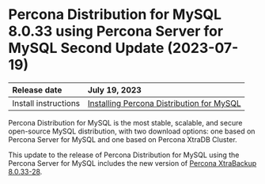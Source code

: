 # Percona Distribution for MySQL 8.0.33 using Percona Server for MySQL Second Update (2023-07-19)

| Release date         | July 19, 2023    |
| :--------------      | :--------------- |
| Install instructions | [Installing Percona Distribution for MySQL](installing.md)|

Percona Distribution for MySQL is the most stable, scalable, and secure open-source MySQL distribution, with two download options: one based on Percona Server for MySQL and one based on Percona XtraDB Cluster.

This update to the release of Percona Distribution for MySQL using the Percona Server for MySQL includes the new version of  [Percona XtraBackup 8.0.33-28](https://docs.percona.com/percona-xtrabackup/8.0/release-notes/8.0/8.0.33-28.0.md).